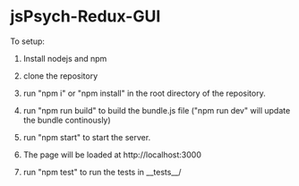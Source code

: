 # jsPsych-Redux-GUI

To setup:

1) Install nodejs and npm

2) clone the repository

3) run "npm i" or "npm install" in the root directory of the repository.

4) run "npm run build" to build the bundle.js file ("npm run dev" will update the bundle continously)

5) run "npm start" to start the server.

6) The page will be loaded at http://localhost:3000

7) run "npm test" to run the tests in \_\_tests\_\_/
